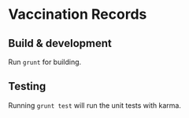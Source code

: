 # Vaccination Records

## Build & development

Run `grunt` for building.

## Testing

Running `grunt test` will run the unit tests with karma.

